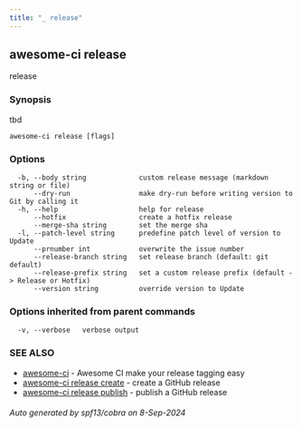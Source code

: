 ```yaml
---
title: "_ release"
---
```

## awesome-ci release

release

### Synopsis

tbd

```
awesome-ci release [flags]
```

### Options

```
  -b, --body string             custom release message (markdown string or file)
      --dry-run                 make dry-run before writing version to Git by calling it
  -h, --help                    help for release
      --hotfix                  create a hotfix release
      --merge-sha string        set the merge sha
  -l, --patch-level string      predefine patch level of version to Update
      --prnumber int            overwrite the issue number
      --release-branch string   set release branch (default: git default)
      --release-prefix string   set a custom release prefix (default -> Release or Hotfix)
      --version string          override version to Update
```

### Options inherited from parent commands

```
  -v, --verbose   verbose output
```

### SEE ALSO

* [awesome-ci](./awesome-ci)	 - Awesome CI make your release tagging easy
* [awesome-ci release create](./awesome-ci_release_create)	 - create a GitHub release
* [awesome-ci release publish](./awesome-ci_release_publish)	 - publish a GitHub release

###### Auto generated by spf13/cobra on 8-Sep-2024
